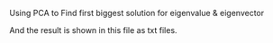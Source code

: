 Using PCA to Find first biggest solution for eigenvalue & eigenvector

And the result is shown in this file as txt files.
